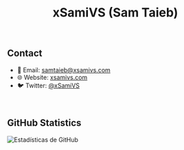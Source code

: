 <h1 align="center">xSamiVS (Sam Taieb)</h1><br>

## Contact
- 📧 Email: [samtaieb@xsamivs.com](mailto:samtaieb@xsamivs.com)
- 🌐 Website: [xsamivs.com](https://xsamivs.com)
- 🐦 Twitter: [@xSamiVS](https://twitter.com/xSamiVS)
<br>

## GitHub Statistics
![Estadísticas de GitHub](https://github-readme-stats.vercel.app/api?username=xsamivs&show_icons=true&theme=dark)
